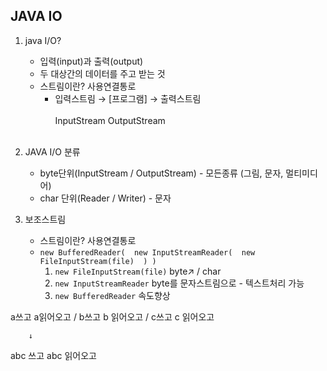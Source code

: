 ## JAVA IO
1. java I/O?
   - 입력(input)과 출력(output)
   - 두 대상간의 데이터를 주고 받는 것
   - 스트림이란? 사용연결통로
     - 입력스트림       →       [프로그램]     →     출력스트림 <br></br>
                  InputStream              OutputStream
              <br></br>
2. JAVA I/O 분류
   - byte단위(InputStream / OutputStream) - 모든종류 (그림, 문자, 멀티미디어) 
   - char 단위(Reader / Writer) - 문자

3. 보조스트림
   - 스트림이란? 사용연결통로
   - `new BufferedReader(  new InputStreamReader(  new FileInputStream(file)  ) )`
     1. `new FileInputStream(file)` byte↗ / char
     2. `new InputStreamReader` byte를 문자스트림으로 - 텍스트처리 가능
     3. `new BufferedReader` 속도향상

a쓰고 a읽어오고 / b쓰고 b 읽어오고 / c쓰고 c 읽어오고 
        
        ↓
        
abc 쓰고 abc 읽어오고
